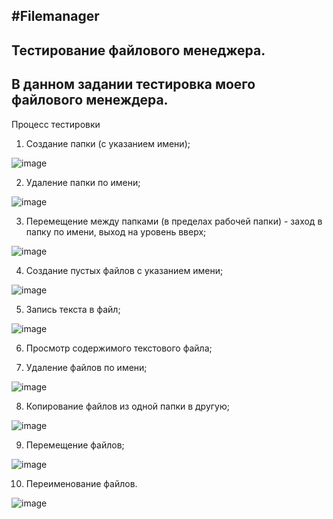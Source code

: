 #Filemanager
---
## Тестирование файлового менеджера.

В данном задании тестировка моего файлового менеждера.
---
Процесс тестировки
1. Создание папки (с указанием имени);

![image](https://user-images.githubusercontent.com/76559002/146910979-5a772ac1-3481-47bb-ada7-4a10249f308d.png)


2. Удаление папки по имени;

![image](https://user-images.githubusercontent.com/76559002/146911010-982730a2-cc1e-4708-9a16-e84645a9ae70.png)



3. Перемещение между папками (в пределах рабочей папки) - заход в
папку по имени, выход на уровень вверх;

![image](https://user-images.githubusercontent.com/76559002/146911073-85205c9e-8c84-4105-95e8-dc1f7f8c47a8.png)

4. Создание пустых файлов с указанием имени;

![image](https://user-images.githubusercontent.com/76559002/146911168-f1a17247-d98c-4a59-8c4f-abd92650f2a8.png)

5. Запись текста в файл;

![image](https://user-images.githubusercontent.com/76559002/146911212-7476bf33-6d0f-4ae5-a149-a28619661771.png)

6. Просмотр содержимого текстового файла;

7. Удаление файлов по имени;

![image](https://user-images.githubusercontent.com/76559002/146911473-debdb56c-d6a2-4cc3-ac8e-301969bfb085.png)

8. Копирование файлов из одной папки в другую;

![image](https://user-images.githubusercontent.com/76559002/146911565-5f05352b-7c0c-4f8b-a8cf-1b12fc9696a0.png)

9. Перемещение файлов;

![image](https://user-images.githubusercontent.com/76559002/146911754-4f322c2d-852b-459d-b119-b4eea15eb665.png)

10. Переименование файлов.

![image](https://user-images.githubusercontent.com/76559002/146911684-c5571884-cf52-449a-be0f-187cf8f7431c.png)


